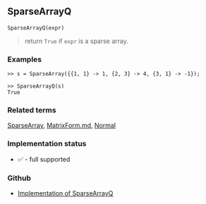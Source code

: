 ## SparseArrayQ

```
SparseArrayQ(expr)
```

> return `True` if `expr` is a sparse array.

### Examples

``` 
>> s = SparseArray({{1, 1} -> 1, {2, 3} -> 4, {3, 1} -> -1}); 
 
>> SparseArrayQ(s)
True
```

### Related terms  
[SparseArray](SparseArray.md), [MatrixForm.md](MatrixForm.md), [Normal](Normal.md)

### Implementation status

* &#x2705; - full supported

### Github

* [Implementation of SparseArrayQ](https://github.com/axkr/symja_android_library/blob/master/symja_android_library/matheclipse-core/src/main/java/org/matheclipse/core/builtin/PredicateQ.java#L1337) 
